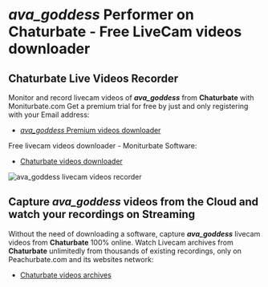 # _ava_goddess_ Performer on Chaturbate - Free LiveCam videos downloader

## Chaturbate Live Videos Recorder

Monitor and record livecam videos of **_ava_goddess_** from **Chaturbate** with Moniturbate.com
Get a premium trial for free by just and only registering with your Email address:
* [_ava_goddess_ Premium videos downloader](https://moniturbate.com/request-demo-licence-key.html)

Free livecam videos downloader - Moniturbate Software:
* [Chaturbate videos downloader](https://moniturbate.com/moniturbate-download-software.html)

![_ava_goddess_ livecam videos recorder](https://peachurnet.com/templates/moniturbate-software.png)


## Capture _ava_goddess_ videos from the Cloud and watch your recordings on Streaming

Without the need of downloading a software, capture **_ava_goddess_** livecam videos from **Chaturbate** 100% online.
Watch Livecam archives from **Chaturbate** unlimitedly from thousands of existing recordings, only on Peachurbate.com and its websites network:
* [Chaturbate videos archives](https://peachurnet.com/)